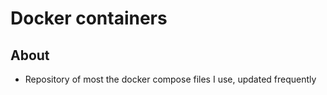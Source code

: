# Docker containers

## About
- Repository of most the docker compose files I use, updated frequently